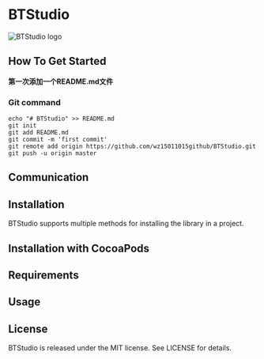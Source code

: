 # BTStudio
![BTStudio logo](https://avatars2.githubusercontent.com/u/12229793?v=3&s=460)

## How To Get Started

**第一次添加一个README.md文件**
### Git command

	echo "# BTStudio" >> README.md
	git init
	git add README.md
	git commit -m 'first commit'
	git remote add origin https://github.com/wz15011015github/BTStudio.git
	git push -u origin master

## Communication

## Installation
BTStudio supports multiple methods for installing the library in a project.
## Installation with CocoaPods

## Requirements

## Usage

## License
BTStudio is released under the MIT license. See LICENSE for details.

